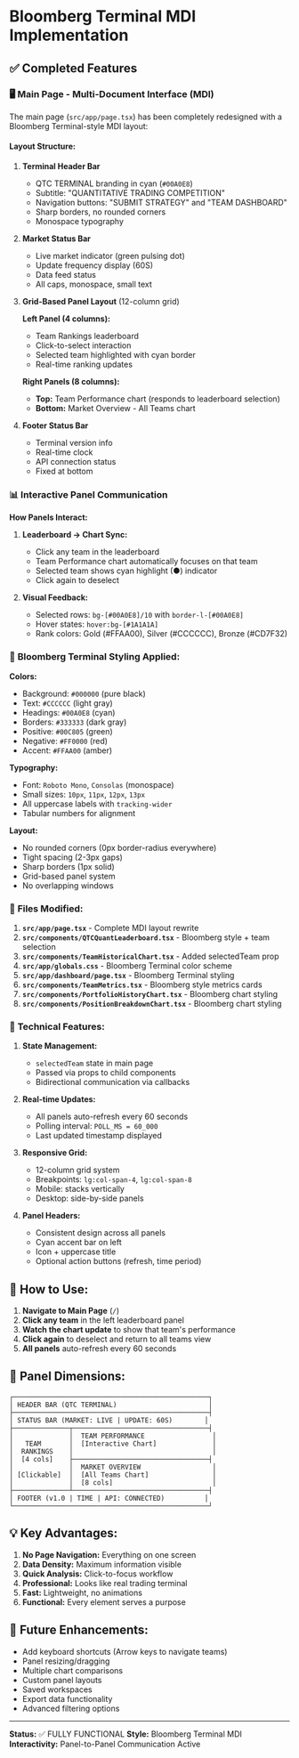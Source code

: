 # Bloomberg Terminal MDI Implementation

## ✅ Completed Features

### 🖥️ **Main Page - Multi-Document Interface (MDI)**

The main page (`src/app/page.tsx`) has been completely redesigned with a Bloomberg Terminal-style MDI layout:

#### **Layout Structure:**

1. **Terminal Header Bar**
   - QTC TERMINAL branding in cyan (`#00A0E8`)
   - Subtitle: "QUANTITATIVE TRADING COMPETITION"
   - Navigation buttons: "SUBMIT STRATEGY" and "TEAM DASHBOARD"
   - Sharp borders, no rounded corners
   - Monospace typography

2. **Market Status Bar**
   - Live market indicator (green pulsing dot)
   - Update frequency display (60S)
   - Data feed status
   - All caps, monospace, small text

3. **Grid-Based Panel Layout** (12-column grid)
   
   **Left Panel (4 columns):**
   - Team Rankings leaderboard
   - Click-to-select interaction
   - Selected team highlighted with cyan border
   - Real-time ranking updates
   
   **Right Panels (8 columns):**
   - **Top:** Team Performance chart (responds to leaderboard selection)
   - **Bottom:** Market Overview - All Teams chart
   
4. **Footer Status Bar**
   - Terminal version info
   - Real-time clock
   - API connection status
   - Fixed at bottom

### 📊 **Interactive Panel Communication**

**How Panels Interact:**

1. **Leaderboard → Chart Sync:**
   - Click any team in the leaderboard
   - Team Performance chart automatically focuses on that team
   - Selected team shows cyan highlight (●) indicator
   - Click again to deselect

2. **Visual Feedback:**
   - Selected rows: `bg-[#00A0E8]/10` with `border-l-[#00A0E8]`
   - Hover states: `hover:bg-[#1A1A1A]`
   - Rank colors: Gold (#FFAA00), Silver (#CCCCCC), Bronze (#CD7F32)

### 🎨 **Bloomberg Terminal Styling Applied:**

**Colors:**
- Background: `#000000` (pure black)
- Text: `#CCCCCC` (light gray)
- Headings: `#00A0E8` (cyan)
- Borders: `#333333` (dark gray)
- Positive: `#00C805` (green)
- Negative: `#FF0000` (red)
- Accent: `#FFAA00` (amber)

**Typography:**
- Font: `Roboto Mono`, `Consolas` (monospace)
- Small sizes: `10px`, `11px`, `12px`, `13px`
- All uppercase labels with `tracking-wider`
- Tabular numbers for alignment

**Layout:**
- No rounded corners (0px border-radius everywhere)
- Tight spacing (2-3px gaps)
- Sharp borders (1px solid)
- Grid-based panel system
- No overlapping windows

### 📁 **Files Modified:**

1. **`src/app/page.tsx`** - Complete MDI layout rewrite
2. **`src/components/QTCQuantLeaderboard.tsx`** - Bloomberg style + team selection
3. **`src/components/TeamHistoricalChart.tsx`** - Added selectedTeam prop
4. **`src/app/globals.css`** - Bloomberg Terminal color scheme
5. **`src/app/dashboard/page.tsx`** - Bloomberg Terminal styling
6. **`src/components/TeamMetrics.tsx`** - Bloomberg style metrics cards
7. **`src/components/PortfolioHistoryChart.tsx`** - Bloomberg chart styling
8. **`src/components/PositionBreakdownChart.tsx`** - Bloomberg chart styling

### 🔧 **Technical Features:**

1. **State Management:**
   - `selectedTeam` state in main page
   - Passed via props to child components
   - Bidirectional communication via callbacks

2. **Real-time Updates:**
   - All panels auto-refresh every 60 seconds
   - Polling interval: `POLL_MS = 60_000`
   - Last updated timestamp displayed

3. **Responsive Grid:**
   - 12-column grid system
   - Breakpoints: `lg:col-span-4`, `lg:col-span-8`
   - Mobile: stacks vertically
   - Desktop: side-by-side panels

4. **Panel Headers:**
   - Consistent design across all panels
   - Cyan accent bar on left
   - Icon + uppercase title
   - Optional action buttons (refresh, time period)

## 🚀 **How to Use:**

1. **Navigate to Main Page** (`/`)
2. **Click any team** in the left leaderboard panel
3. **Watch the chart update** to show that team's performance
4. **Click again** to deselect and return to all teams view
5. **All panels** auto-refresh every 60 seconds

## 📐 **Panel Dimensions:**

```
┌─────────────────────────────────────────────────┐
│ HEADER BAR (QTC TERMINAL)                       │
├─────────────────────────────────────────────────┤
│ STATUS BAR (MARKET: LIVE | UPDATE: 60S)        │
├──────────────┬──────────────────────────────────┤
│              │  TEAM PERFORMANCE                 │
│   TEAM       │  [Interactive Chart]              │
│  RANKINGS    │                                   │
│  [4 cols]    ├──────────────────────────────────┤
│              │  MARKET OVERVIEW                  │
│ [Clickable]  │  [All Teams Chart]                │
│              │  [8 cols]                         │
├──────────────┴──────────────────────────────────┤
│ FOOTER (v1.0 | TIME | API: CONNECTED)          │
└─────────────────────────────────────────────────┘
```

## 💡 **Key Advantages:**

1. **No Page Navigation:** Everything on one screen
2. **Data Density:** Maximum information visible
3. **Quick Analysis:** Click-to-focus workflow
4. **Professional:** Looks like real trading terminal
5. **Fast:** Lightweight, no animations
6. **Functional:** Every element serves a purpose

## 🔮 **Future Enhancements:**

- Add keyboard shortcuts (Arrow keys to navigate teams)
- Panel resizing/dragging
- Multiple chart comparisons
- Custom panel layouts
- Saved workspaces
- Export data functionality
- Advanced filtering options

---

**Status:** ✅ FULLY FUNCTIONAL
**Style:** Bloomberg Terminal MDI
**Interactivity:** Panel-to-Panel Communication Active



